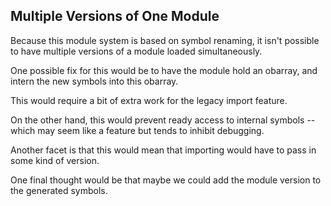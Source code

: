 ## Multiple Versions of One Module

Because this module system is based on symbol renaming, it isn't
possible to have multiple versions of a module loaded simultaneously.

One possible fix for this would be to have the module hold an obarray,
and intern the new symbols into this obarray.

This would require a bit of extra work for the legacy import feature.

On the other hand, this would prevent ready access to internal symbols
-- which may seem like a feature but tends to inhibit debugging.

Another facet is that this would mean that importing would have to
pass in some kind of version.

One final thought would be that maybe we could add the module version
to the generated symbols.
